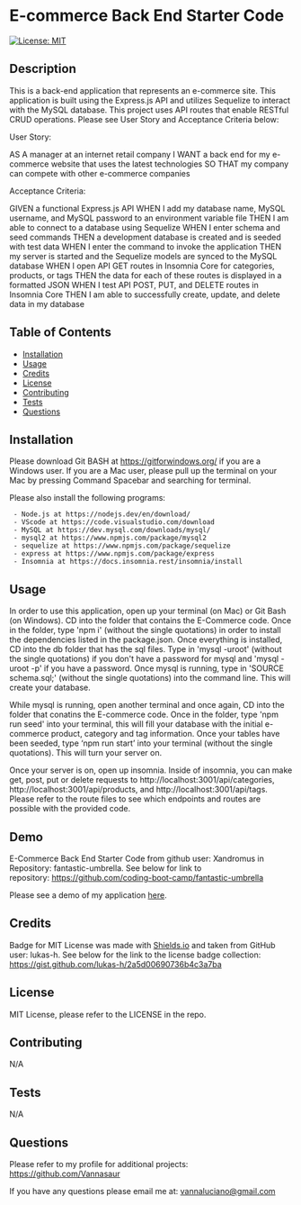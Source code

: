 # E-commerce Back End Starter Code
  [![License: MIT](https://img.shields.io/badge/License-MIT-green.svg)](https://opensource.org/licenses/MIT)
## Description

This is a back-end application that represents an e-commerce site. This application is built using the Express.js API and utilizes Sequelize to interact with the MySQL database. This project uses API routes that enable RESTful CRUD operations. Please see User Story and Acceptance Criteria below:

User Story: 

AS A manager at an internet retail company
I WANT a back end for my e-commerce website that uses the latest technologies
SO THAT my company can compete with other e-commerce companies

Acceptance Criteria:

GIVEN a functional Express.js API
WHEN I add my database name, MySQL username, and MySQL password to an environment variable file
THEN I am able to connect to a database using Sequelize
WHEN I enter schema and seed commands
THEN a development database is created and is seeded with test data
WHEN I enter the command to invoke the application
THEN my server is started and the Sequelize models are synced to the MySQL database
WHEN I open API GET routes in Insomnia Core for categories, products, or tags
THEN the data for each of these routes is displayed in a formatted JSON
WHEN I test API POST, PUT, and DELETE routes in Insomnia Core
THEN I am able to successfully create, update, and delete data in my database


## Table of Contents

  - [Installation](#installation)
  - [Usage](#usage)
  - [Credits](#credits)
  - [License](#license)
  - [Contributing](#contributing)
  - [Tests](#tests)
  - [Questions](#questions)


## Installation

Please download Git BASH at https://gitforwindows.org/ if you are a Windows user. If you are a Mac user, please pull up the terminal on your Mac by pressing Command Spacebar and searching for terminal. 

Please also install the following programs: 

     - Node.js at https://nodejs.dev/en/download/
     - VScode at https://code.visualstudio.com/download
     - MySQL at https://dev.mysql.com/downloads/mysql/
     - mysql2 at https://www.npmjs.com/package/mysql2
     - sequelize at https://www.npmjs.com/package/sequelize
     - express at https://www.npmjs.com/package/express
     - Insomnia at https://docs.insomnia.rest/insomnia/install


## Usage

In order to use this application, open up your terminal (on Mac) or Git Bash (on Windows). CD into the folder that contains the E-Commerce code. Once in the folder, type 'npm i' (without the single quotations) in order to install the dependencies listed in the package.json. Once everything is installed, CD into the db folder that has the sql files. Type in 'mysql -uroot' (without the single quotations) if you don't have a password for mysql and 'mysql -uroot -p' if you have a password. Once mysql is running, type in 'SOURCE schema.sql;' (without the single quotations) into the command line. This will create your database.

While mysql is running, open another terminal and once again, CD into the folder that conatins the E-commerce code. Once in the folder, type 'npm run seed' into your terminal, this will fill your database with the initial e-commerce product, category and tag information. Once your tables have been seeded, type ‘npm run start’ into your terminal (without the single quotations). This will turn your server on.

Once your server is on, open up insomnia. Inside of insomnia, you can make get, post, put or delete requests to http://localhost:3001/api/categories, http://localhost:3001/api/products, and http://localhost:3001/api/tags. Please refer to the route files to see which endpoints and routes are possible with the provided code. 

## Demo

E-Commerce Back End Starter Code from github user: Xandromus in Repository: fantastic-umbrella. See below for link to repository: https://github.com/coding-boot-camp/fantastic-umbrella

Please see a demo of my application [here](https://drive.google.com/file/d/151VnvhlcIWchtZf8gNRw9z9HpYqW3hQU/view?usp=sharing).


## Credits

Badge for MIT License was made with [Shields.io](http://shields.io/) and taken from GitHub user: lukas-h. See below for the link to the license badge collection: https://gist.github.com/lukas-h/2a5d00690736b4c3a7ba


## License

MIT License, please refer to the LICENSE in the repo.

## Contributing

N/A

## Tests

N/A

## Questions

Please refer to my profile for additional projects: https://github.com/Vannasaur

If you have any questions please email me at: vannaluciano@gmail.com
